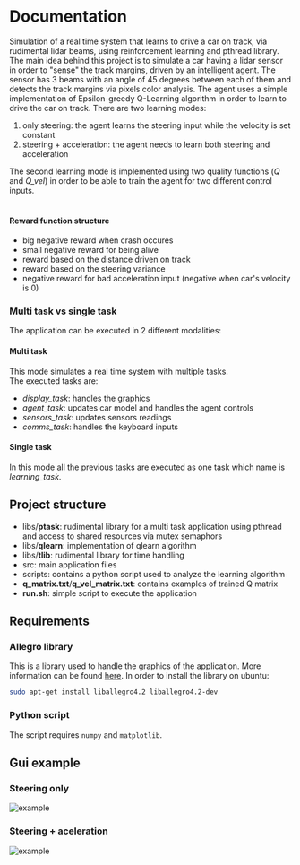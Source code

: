 # Documentation
Simulation of a real time system that learns to drive a car on track, via rudimental lidar beams, using reinforcement learning and pthread library.
<br>
The main idea behind this project is to simulate a car having a lidar sensor in order to "sense" the track margins, driven by an intelligent agent. The sensor has 3 beams with an angle of 45 degrees between each of them and detects the track margins via pixels color analysis. 
The agent uses a simple implementation of Epsilon-greedy Q-Learning algorithm in order to learn to drive the car on track. There are two learning modes:
1. only steering: the agent learns the steering input while the velocity is set constant
2. steering + acceleration: the agent needs to learn both steering and acceleration

The second learning mode is implemented using two quality functions (*Q* and *Q_vel*) in order to be able to train the agent for two different control inputs.  
<br>
#### Reward function structure
- big negative reward when crash occures
- small negative reward for being alive 
- reward based on the distance driven on track
- reward based on the steering variance
- negative reward for bad acceleration input (negative when car's velocity is 0)

### Multi task vs single task
The application can be executed in 2 different modalities:
#### Multi task
This mode simulates a real time system with multiple tasks.  
The executed tasks are:
- *display_task*: handles the graphics
- *agent_task*: updates car model and handles the agent controls
- *sensors_task*: updates sensors readings
- *comms_task*: handles the keyboard inputs
#### Single task
In this mode all the previous tasks are executed as one task which name is *learning_task*.

## Project structure

- libs/**ptask**: rudimental library for a multi task application using pthread and access to shared resources via mutex semaphors
- libs/**qlearn**: implementation of qlearn algorithm
- libs/**tlib**: rudimental library for time handling 
- src: main application files
- scripts: contains a python script used to analyze the learning algorithm
- **q_matrix.txt**/**q_vel_matrix.txt**: contains examples of trained Q matrix
- **run.sh**: simple script to execute the application

## Requirements
### Allegro library
This is a library used to handle the graphics of the application. More information can be found [here](http://alleg.sourceforge.net).
In order to install the library on ubuntu: 
```sh
sudo apt-get install liballegro4.2 liballegro4.2-dev
```
### Python script
The script requires `numpy` and `matplotlib`.

## Gui example
### Steering only
![example](img/steer_only.gif)

### Steering + aceleration
![example](img/steer_acc.gif)